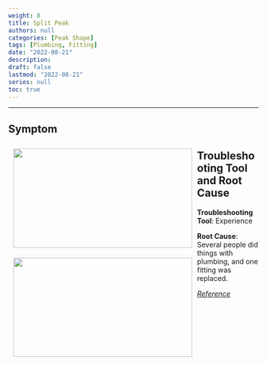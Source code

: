 ```yaml
---
weight: 8
title: Split Peak
authors: null
categories: [Peak Shape]
tags: [Plumbing, Fitting]
date: "2022-08-21"
description:  
draft: false
lastmod: "2022-08-21"
series: null
toc: true
---
```




<!--more-->
---

## Symptom
<div class = "row">
<img width ="360" height= "200" src = "/docs/images/Screenshot 2022-08-18 161657.png" style ="float: left" HSPACE="10" VSPACE="10"/>
</div>

## Troubleshooting Tool and Root Cause

<div class = "row">
<img width ="360" height= "200" src = "/docs/images/Screenshot 2022-08-18 161955.png" style ="float: left" HSPACE="10" VSPACE="10"/>

<b>Troubleshooting Tool</b>:  Experience

<b>Root Cause</b>: Several people did things with plumbing, and one fitting was replaced.  

</div>

[*Reference*]()  